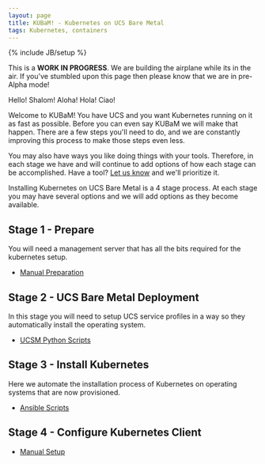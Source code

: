 ```yaml
---
layout: page
title: KUBaM! - Kubernetes on UCS Bare Metal
tags: Kubernetes, containers
---
```

{% include JB/setup %}

 
<div class="alert alert-warning">
This is a <b>WORK IN PROGRESS</b>.  We are building the airplane while its in the air.  If you've stumbled upon this page then please know that we are in pre-Alpha mode!
</div>

Hello! Shalom! Aloha!  Hola! Ciao!

Welcome to KUBaM! You have UCS and you want Kubernetes running on it as fast as possible. Before you can even say KUBaM we will make that happen.  There are a few steps you'll need to do, and we are constantly improving this process to make those steps even less.

You may also have ways you like doing things with your tools.  Therefore, in each stage we have and will continue to add options of how each stage can be accomplished.  Have a tool?  [Let us know](http://twitter.com/vallard) and we'll prioritize it. 

Installing Kubernetes on UCS Bare Metal is a 4 stage process.   At each stage you may have several options and we will add options as they become available.  
## Stage 1 - Prepare 
You will need a management server that has all the bits required for the kubernetes setup.

* [Manual Preparation](/kubam/stage1/manual)

## Stage 2 - UCS Bare Metal Deployment

In this stage you will need to setup UCS service profiles in a way so they automatically install the operating system. 

* [UCSM Python Scripts](/kubam/stage2/python)

## Stage 3 - Install Kubernetes

Here we automate the installation process of Kubernetes on operating systems that are now provisioned. 

* [Ansible Scripts](/kubam/stage3/ansible)

## Stage 4 - Configure Kubernetes Client

* [Manual Setup](/kubam/stage4/manual)
